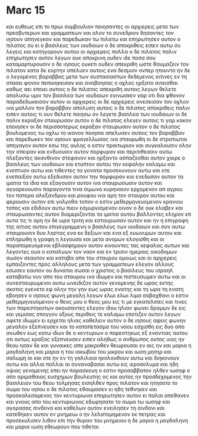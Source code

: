 # Marc 15
και ευθεως επι το πρωι συμβουλιον ποιησαντες οι αρχιερεις μετα των πρεσβυτερων και γραμματεων και ολον το συνεδριον δησαντες τον ιησουν απηνεγκαν και παρεδωκαν τω πιλατω
και επηρωτησεν αυτον ο πιλατος συ ει ο βασιλευς των ιουδαιων ο δε αποκριθεις ειπεν αυτω συ λεγεις
και κατηγορουν αυτου οι αρχιερεις πολλα
ο δε πιλατος παλιν επηρωτησεν αυτον λεγων ουκ αποκρινη ουδεν ιδε ποσα σου καταμαρτυρουσιν
ο δε ιησους ουκετι ουδεν απεκριθη ωστε θαυμαζειν τον πιλατον
κατα δε εορτην απελυεν αυτοις ενα δεσμιον ονπερ ητουντο
ην δε ο λεγομενος βαραββας μετα των συστασιαστων δεδεμενος οιτινες εν τη στασει φονον πεποιηκεισαν
και αναβοησας ο οχλος ηρξατο αιτεισθαι καθως αει εποιει αυτοις
ο δε πιλατος απεκριθη αυτοις λεγων θελετε απολυσω υμιν τον βασιλεα των ιουδαιων
εγινωσκεν γαρ οτι δια φθονον παραδεδωκεισαν αυτον οι αρχιερεις
οι δε αρχιερεις ανεσεισαν τον οχλον ινα μαλλον τον βαραββαν απολυση αυτοις
ο δε πιλατος αποκριθεις παλιν ειπεν αυτοις τι ουν θελετε ποιησω ον λεγετε βασιλεα των ιουδαιων
οι δε παλιν εκραξαν σταυρωσον αυτον
ο δε πιλατος ελεγεν αυτοις τι γαρ κακον εποιησεν οι δε περισσοτερως εκραξαν σταυρωσον αυτον
ο δε πιλατος βουλομενος τω οχλω το ικανον ποιησαι απελυσεν αυτοις τον βαραββαν και παρεδωκεν τον ιησουν φραγελλωσας ινα σταυρωθη
οι δε στρατιωται απηγαγον αυτον εσω της αυλης ο εστιν πραιτωριον και συγκαλουσιν ολην την σπειραν
και ενδυουσιν αυτον πορφυραν και περιτιθεασιν αυτω πλεξαντες ακανθινον στεφανον
και ηρξαντο ασπαζεσθαι αυτον χαιρε ο βασιλευς των ιουδαιων
και ετυπτον αυτου την κεφαλην καλαμω και ενεπτυον αυτω και τιθεντες τα γονατα προσεκυνουν αυτω
και οτε ενεπαιξαν αυτω εξεδυσαν αυτον την πορφυραν και ενεδυσαν αυτον τα ιματια τα ιδια και εξαγουσιν αυτον ινα σταυρωσωσιν αυτον
και αγγαρευουσιν παραγοντα τινα σιμωνα κυρηναιον ερχομενον απ αγρου τον πατερα αλεξανδρου και ρουφου ινα αρη τον σταυρον αυτου
και φερουσιν αυτον επι γολγοθα τοπον ο εστιν μεθερμηνευομενον κρανιου τοπος 
και εδιδουν αυτω πιειν εσμυρνισμενον οινον ο δε ουκ ελαβεν
και σταυρωσαντες αυτον διαμεριζονται τα ιματια αυτου βαλλοντες κληρον επ αυτα τις τι αρη
ην δε ωρα τριτη και εσταυρωσαν αυτον
και ην η επιγραφη της αιτιας αυτου επιγεγραμμενη ο βασιλευς των ιουδαιων 
και συν αυτω σταυρουσιν δυο ληστας ενα εκ δεξιων και ενα εξ ευωνυμων αυτου 
και επληρωθη η γραφη η λεγουσα και μετα ανομων ελογισθη
και οι παραπορευομενοι εβλασφημουν αυτον κινουντες τας κεφαλας αυτων και λεγοντες ουα ο καταλυων τον ναον και εν τρισιν ημεραις οικοδομων
σωσον σεαυτον και καταβα απο του σταυρου
ομοιως και οι αρχιερεις εμπαιζοντες προς αλληλους μετα των γραμματεων ελεγον αλλους εσωσεν εαυτον ου δυναται σωσαι
ο χριστος ο βασιλευς του ισραηλ καταβατω νυν απο του σταυρου ινα ιδωμεν και πιστευσωμεν αυτω και οι συνεσταυρωμενοι αυτω ωνειδιζον αυτον
γενομενης δε ωρας εκτης σκοτος εγενετο εφ ολην την γην εως ωρας ενατης
και τη ωρα τη ενατη εβοησεν ο ιησους φωνη μεγαλη λεγων ελωι ελωι λιμα σαβαχθανι ο εστιν μεθερμηνευομενον ο θεος μου ο θεος μου εις τι με εγκατελιπες
και τινες των παρεστηκοτων ακουσαντες ελεγον ιδου ηλιαν φωνει
δραμων δε εις και γεμισας σπογγον οξους περιθεις τε καλαμω εποτιζεν αυτον λεγων αφετε ιδωμεν ει ερχεται ηλιας καθελειν αυτον
ο δε ιησους αφεις φωνην μεγαλην εξεπνευσεν
και το καταπετασμα του ναου εσχισθη εις δυο απο ανωθεν εως κατω
ιδων δε ο κεντυριων ο παρεστηκως εξ εναντιας αυτου οτι ουτως κραξας εξεπνευσεν ειπεν αληθως ο ανθρωπος ουτος υιος ην θεου
ησαν δε και γυναικες απο μακροθεν θεωρουσαι εν αις ην και μαρια η μαγδαληνη και μαρια η του ιακωβου του μικρου και ιωση μητηρ και σαλωμη
αι και οτε ην εν τη γαλιλαια ηκολουθουν αυτω και διηκονουν αυτω και αλλαι πολλαι αι συναναβασαι αυτω εις ιεροσολυμα
και ηδη οψιας γενομενης επει ην παρασκευη ο εστιν προσαββατον
ηλθεν ιωσηφ ο απο αριμαθαιας ευσχημων βουλευτης ος και αυτος ην προσδεχομενος την βασιλειαν του θεου τολμησας εισηλθεν προς πιλατον και ητησατο το σωμα του ιησου
ο δε πιλατος εθαυμασεν ει ηδη τεθνηκεν και προσκαλεσαμενος τον κεντυριωνα επηρωτησεν αυτον ει παλαι απεθανεν
και γνους απο του κεντυριωνος εδωρησατο το σωμα τω ιωσηφ
και αγορασας σινδονα και καθελων αυτον ενειλησεν τη σινδονι και κατεθηκεν αυτον εν μνημειω ο ην λελατομημενον εκ πετρας και προσεκυλισεν λιθον επι την θυραν του μνημειου
η δε μαρια η μαγδαληνη και μαρια ιωση εθεωρουν που τιθεται
